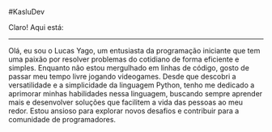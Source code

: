 #KasluDev

Claro! Aqui está:

---

Olá, eu sou o Lucas Yago, um entusiasta da programação iniciante que tem uma paixão por resolver problemas do cotidiano de forma eficiente e simples. Enquanto não estou mergulhado em linhas de código, gosto de passar meu tempo livre jogando videogames. Desde que descobri a versatilidade e a simplicidade da linguagem Python, tenho me dedicado a aprimorar minhas habilidades nessa linguagem, buscando sempre aprender mais e desenvolver soluções que facilitem a vida das pessoas ao meu redor. Estou ansioso para explorar novos desafios e contribuir para a comunidade de programadores.
